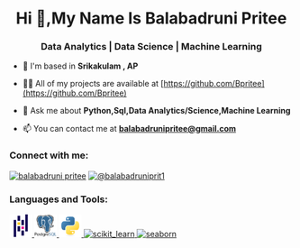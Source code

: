 <h1 align="center">Hi 👋,My Name Is Balabadruni Pritee</h1>
<h3 align="center">Data Analytics | Data Science | Machine Learning</h3>

- 🌱 I'm based in **Srikakulam , AP**

- 👨‍💻 All of my projects are available at [https://github.com/Bpritee](https://github.com/Bpritee)

- 💬 Ask me about **Python,Sql,Data Analytics/Science,Machine Learning**

- 📫 You can contact me at **balabadrunipritee@gmail.com**

<h3 align="left">Connect with me:</h3>
<p align="left">
<a href="https://linkedin.com/in/balabadruni pritee" target="blank"><img align="center" src="https://raw.githubusercontent.com/rahuldkjain/github-profile-readme-generator/master/src/images/icons/Social/linked-in-alt.svg" alt="balabadruni pritee" height="30" width="40" /></a>
<a href="https://www.hackerrank.com/@balabadruniprit1" target="blank"><img align="center" src="https://raw.githubusercontent.com/rahuldkjain/github-profile-readme-generator/master/src/images/icons/Social/hackerrank.svg" alt="@balabadruniprit1" height="30" width="40" /></a>
</p>

<h3 align="left">Languages and Tools:</h3>
<p align="left"> <a href="https://pandas.pydata.org/" target="_blank" rel="noreferrer"> <img src="https://raw.githubusercontent.com/devicons/devicon/2ae2a900d2f041da66e950e4d48052658d850630/icons/pandas/pandas-original.svg" alt="pandas" width="40" height="40"/> </a> <a href="https://www.postgresql.org" target="_blank" rel="noreferrer"> <img src="https://raw.githubusercontent.com/devicons/devicon/master/icons/postgresql/postgresql-original-wordmark.svg" alt="postgresql" width="40" height="40"/> </a> <a href="https://www.python.org" target="_blank" rel="noreferrer"> <img src="https://raw.githubusercontent.com/devicons/devicon/master/icons/python/python-original.svg" alt="python" width="40" height="40"/> </a> <a href="https://scikit-learn.org/" target="_blank" rel="noreferrer"> <img src="https://upload.wikimedia.org/wikipedia/commons/0/05/Scikit_learn_logo_small.svg" alt="scikit_learn" width="40" height="40"/> </a> <a href="https://seaborn.pydata.org/" target="_blank" rel="noreferrer"> <img src="https://seaborn.pydata.org/_images/logo-mark-lightbg.svg" alt="seaborn" width="40" height="40"/> </a> </p>
